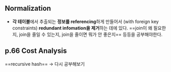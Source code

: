 ## Normalization
- **각 테이블**에서 추출되는 **정보를 referencing**하게 만들어서 (with foreign key constraints) **redundant infomation을 제거**하는 데에 있다. 
==join이 왜 필요한지, join을 줄일 수 있는지, join을 줄이면 뭐가 안 좋은지==
등등을 공부해야한다. 

## p.66 Cost Analysis
==recursive hash== → 다시 공부해보기



